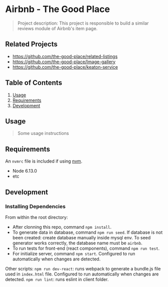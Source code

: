 # Airbnb - The Good Place

> Project description:
This project is responsible to build a similar reviews module of Airbnb's item page.

## Related Projects

  - https://github.com/the-good-place/related-listings
  - https://github.com/the-good-place/Image-gallery
  - https://github.com/the-good-place/keaton-service

## Table of Contents

1. [Usage](#Usage)
1. [Requirements](#requirements)
1. [Development](#development)

## Usage

> Some usage instructions

## Requirements

An `nvmrc` file is included if using [nvm](https://github.com/creationix/nvm).

- Node 6.13.0
- etc

## Development

### Installing Dependencies

From within the root directory:

- After clonning this repo, command `npm install`.
- To generate data in database, command `npm run seed`.
  If database is not been created: create database manually inside mysql env. To seed generator works correctly, the database name must be `airbnb`.
- To run tests for front-end (react components), command `npm run test`.
- For initialize server, command `npm start`. Configured to run automatically when changes are detected.

Other scripts:
`npm run dev-react`: runs webpack to generate a bundle.js file used in `index.html` file. Configured to run automatically when changes are detected.
`npm run lint`: runs eslint in client folder.
